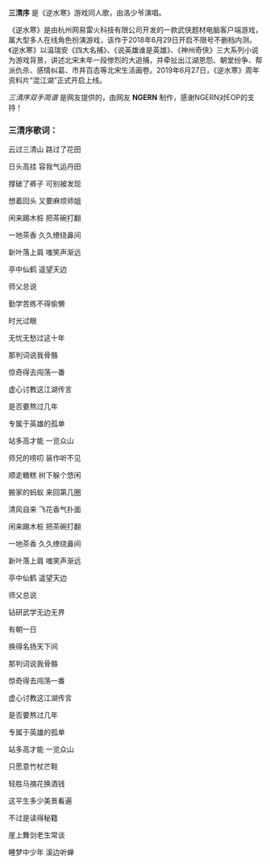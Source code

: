 

**三清序** 是《逆水寒》游戏同人歌，由洛少爷演唱。

《逆水寒》是由杭州网易雷火科技有限公司开发的一款武侠题材电脑客户端游戏，属大型多人在线角色扮演游戏，该作于2018年6月29日开启不限号不删档内测。《逆水寒》以温瑞安《四大名捕》、《说英雄谁是英雄》、《神州奇侠》三大系列小说为游戏背景，讲述北宋末年一段惨烈的大追捕，并牵扯出江湖恩怨、朝堂纷争、帮派仇杀、感情纠葛、市井百态等北宋生活画卷。2019年6月27日，《逆水寒》周年资料片“混江湖”正式开启上线。

_三清序双手简谱_ 是网友提供的，由网友 **NGERN** 制作，感谢NGERN对EOP的支持！

### 三清序歌词：

云过三清山 路过了花田

日头高挂 容我气运丹田

撑破了裤子 可别被发现

想着回头 又要麻烦师姐

闲来踢木桩 把茶碗打翻

一地茶香 久久缭绕鼻间

新叶落上肩 嗤笑声渐远

亭中仙鹤 遥望天边

师父总说

勤学苦练不得偷懒

时光过眼

无忧无愁过这十年

那判词说我骨骼

惊奇得去闯荡一番

虚心讨教这江湖传言

是否要熬过几年

专属于英雄的孤单

站多高才能 一览众山

师兄的唠叨 装作听不见

顺走糖糕 树下躲个悠闲

搬家的蚂蚁 来回第几圈

清风自来 飞花香气扑面

闲来踢木桩 把茶碗打翻

一地茶香 久久缭绕鼻间

新叶落上肩 嗤笑声渐远

亭中仙鹤 遥望天边

师父总说

钻研武学无边无界

有朝一日

换得名扬天下间

那判词说我骨骼

惊奇得去闯荡一番

虚心讨教这江湖传言

是否要熬过几年

专属于英雄的孤单

站多高才能 一览众山

只愿意竹杖芒鞋

轻胜马摘花换酒钱

这平生多少美景看遍

不过是读得秘籍

崖上舞剑老生常谈

睡梦中少年 溪边听蝉

